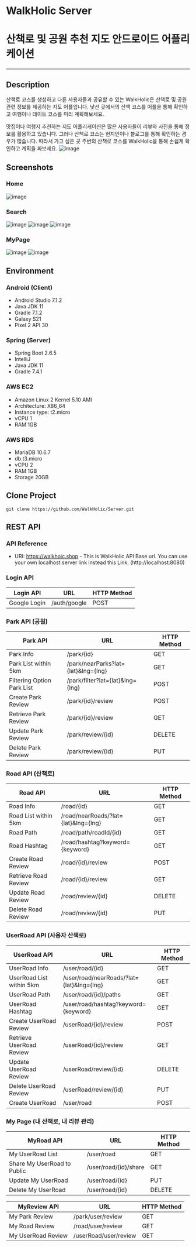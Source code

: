 # WalkHolic Server
# 산책로 및 공원 추천 지도 안드로이드 어플리케이션
###
-----------------------
## Description
산책로 코스를 생성하고 다른 사용자들과 공유할 수 있는 WalkHolic은 산책로 및 공원 관련 정보를 제공하는 지도 어플입니다. 낯선 곳에서의 산책 코스를 어플을 통해 확인하고 여행이나 데이트 코스를 미리 계획해보세요.

맛집이나 여행지 추천하는 지도 어플리케이션은 많은 사용자들이 리뷰와 사진을 통해 정보를 활용하고 있습니다. 그러나 산책로 코스는 현지인이나 블로그를 통해 확인하는 경우가 많습니다. 따라서 가고 싶은 곳 주변의 산책로 코스를 WalkHolic을 통해 손쉽게 확인하고 계획을 짜보세요.
![image](https://user-images.githubusercontent.com/68843443/171858187-0b3b4d14-9f87-4554-9991-58b73967200c.png)

## Screenshots
### Home
![image](https://user-images.githubusercontent.com/68843443/171866602-7489266c-1cf8-4c57-8e56-fd3c371aaf23.png)
### Search
![image](https://user-images.githubusercontent.com/68843443/171866759-cb5ea4bf-cf54-4308-8e84-a29877e94928.png)
![image](https://user-images.githubusercontent.com/68843443/171866858-5661c467-6b6b-4e07-ba9a-575ddaabc950.png)
![image](https://user-images.githubusercontent.com/68843443/171866989-d4f2d796-bab6-42eb-b6aa-efbc6185f6c9.png)
### MyPage
![image](https://user-images.githubusercontent.com/68843443/171869055-bdbc7fad-b461-4853-a6f2-4986d1fe6dff.png)
![image](https://user-images.githubusercontent.com/68843443/171869113-85e33056-2197-4f4b-aa0a-bc02d704373a.png)


## Environment
### Android (Client)
- Android Studio 7.1.2
- Java JDK 11
- Gradle 7.1.2
- Galaxy S21
- Pixel 2 API 30
### Spring (Server)
- Spring Boot 2.6.5
- IntelliJ
- Java JDK 11
- Gradle 7.4.1
### AWS EC2
- Amazon Linux 2 Kernel 5.10 AMI
- Architecture: X86_64
- Instance type: t2.micro
- vCPU 1
- RAM 1GB
### AWS RDS
- MariaDB 10.6.7
- db.t3.micro
- vCPU 2
- RAM 1GB
- Storage 20GB

## Clone Project
```shell
git clone https://github.com/WalkHolic/Server.git
```

## REST API
### API Reference
- URI: https://walkhoic.shop - This is WalkHolic API Base url. You can use your own localhost server link instead this Link. (http://localhost:8080)
### Login API
| Login API                    | URL                                        | HTTP Method |
| ---------------------------- | ------------------------------------------ | ----------- |
| Google Login                 | /auth/google                               | POST        |

### Park API (공원)
| Park API                     | URL                                        | HTTP Method |
| ---------------------------- | ------------------------------------------ | ----------- |
| Park Info                    | /park/{id}                                 | GET         |
| Park List within 5km         | /park/nearParks?lat={lat}&lng={lng}        | GET         |
| Filtering Option Park List   | /park/filter?lat={lat}&lng={lng}           | POST        |
| Create Park Review           | /park/{id}/review                          | POST        |
| Retrieve Park Review         | /park/{id}/review                          | GET         |
| Update Park Review           | /park/review/{id}                          | DELETE      |
| Delete Park Review           | /park/review/{id}                          | PUT         |

### Road API (산책로)
| Road API                     | URL                                        | HTTP Method |
| ---------------------------- | ------------------------------------------ | ----------- |
| Road Info                    | /road/{id}                                 | GET         |
| Road List within 5km         | /road/nearRoads/?lat={lat}&lng={lng}       | GET         |
| Road Path                    | /road/path/roadId/{id}                     | GET         |
| Road Hashtag                 | /road/hashtag?keyword={keyword}            | GET         |
| Create Road Review           | /road/{id}/review                          | POST        |
| Retrieve Road Review         | /road/{id}/review                          | GET         |
| Update Road Review           | /road/review/{id}                          | DELETE      |
| Delete Road Review           | /road/review/{id}                          | PUT         |

### UserRoad API (사용자 산책로)
| UserRoad API                 | URL                                        | HTTP Method |
| ---------------------------- | ------------------------------------------ | ----------- |
| UserRoad Info                | /user/road/{id}                            | GET         |
| UserRoad List within 5km     | /user/road/nearRoads/?lat={lat}&lng={lng}  | GET         |
| UserRoad Path                | /user/road/{id}/paths                      | GET         |
| UserRoad Hashtag             | /user/road/hashtag?keyword={keyword}       | GET         |
| Create UserRoad Review       | /userRoad/{id}/review                      | POST        |
| Retrieve UserRoad Review     | /userRoad/{id}/review                      | GET         |
| Update UserRoad Review       | /userRoad/review/{id}                      | DELETE      |
| Delete UserRoad Review       | /userRoad/review/{id}                      | PUT         |
| Create UserRoad              | /user/road                                 | POST        |

### My Page (내 산책로, 내 리뷰 관리)
| MyRoad API                   | URL                                        | HTTP Method |
| ---------------------------- | ------------------------------------------ | ----------- |
| My UserRoad List             | /user/road                                 | GET         |
| Share My UserRoad to Public  | /user/road/{id}/share                      | GET         |
| Update My UserRoad           | /user/road/{id}                            | PUT         |
| Delete My UserRoad           | /user/road/{id}                            | DELETE      |

| MyReview API                 | URL                                        | HTTP Method |
| ---------------------------- | ------------------------------------------ | ----------- |
| My Park Review               | /park/user/review                          | GET         |
| My Road Review               | /road/user/review                          | GET         |
| My UserRoad Review           | /userRoad/user/review                      | GET         |





